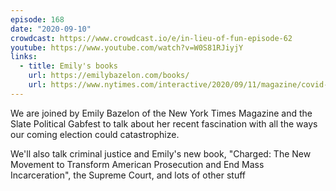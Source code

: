 ```yaml
---
episode: 168
date: "2020-09-10"
crowdcast: https://www.crowdcast.io/e/in-lieu-of-fun-episode-62
youtube: https://www.youtube.com/watch?v=W0S81RJiyjY
links:
  - title: Emily's books
    url: https://emilybazelon.com/books/
    url: https://www.nytimes.com/interactive/2020/09/11/magazine/covid-school-reopenings.html
---
```


We are joined by Emily Bazelon of the New York Times Magazine and the Slate
Political Gabfest to talk about her recent fascination with all the ways our
coming election could catastrophize.

We'll also talk criminal justice and Emily's new book, "Charged: The New
Movement to Transform American Prosecution and End Mass Incarceration", the
Supreme Court, and lots of other stuff
